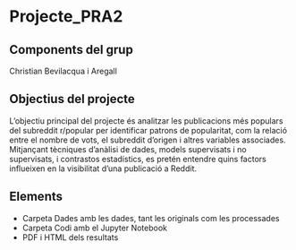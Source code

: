 # Projecte_PRA2

## Components del grup
Christian Bevilacqua i Aregall

## Objectius del projecte

L’objectiu principal del projecte és analitzar les publicacions més populars del subreddit r/popular per identificar patrons de popularitat, com la relació entre el nombre de vots, el subreddit d’origen i altres variables associades. Mitjançant tècniques d’anàlisi de dades, models supervisats i no supervisats, i contrastos estadístics, es pretén entendre quins factors influeixen en la visibilitat d’una publicació a Reddit.

## Elements
- Carpeta Dades amb les dades, tant les originals com les processades
- Carpeta Codi amb el Jupyter Notebook
- PDF i HTML dels resultats
